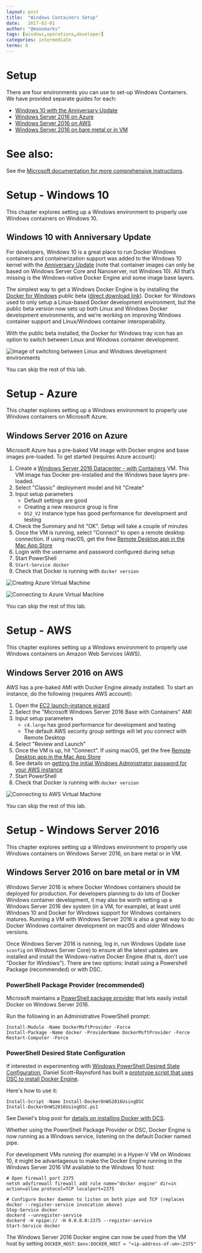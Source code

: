 ```yaml
---
layout: post
title:  "Windows Containers Setup"
date:   2017-02-01
author: "@manomarks"
tags: [windows,operations,developer]
categories: intermediate
terms: 0
---
```


# Setup

There are four environments you can use to set-up Windows Containers. We have provided separate guides for each:

+ [Windows 10 with the Anniversary Update](#win10)
+ [Windows Server 2016 on Azure](#azure)
+ [Windows Server 2016 on AWS](#aws)
+ [Windows Server 2016 on bare metal or in VM](#vm)

# See also:
See the [Microsoft documentation for more comprehensive instructions](https://msdn.microsoft.com/virtualization/windowscontainers/containers_welcome "Microsoft documentation").

# <a name="win10"></a>Setup - Windows 10

This chapter explores setting up a Windows environment to properly use Windows containers on Windows 10.

## Windows 10 with Anniversary Update

For developers, Windows 10 is a great place to run Docker Windows containers and containerization support was added to the Windows 10 kernel with the [Anniversary Update](https://blogs.windows.com/windowsexperience/2016/08/02/how-to-get-the-windows-10-anniversary-update/) (note that container images can only be based on Windows Server Core and Nanoserver, not Windows 10). All that’s missing is the Windows-native Docker Engine and some image base layers.

The simplest way to get a Windows Docker Engine is by installing the [Docker for Windows](https://docs.docker.com/docker-for-windows/ "Docker for Windows") public beta ([direct download link](https://download.docker.com/win/beta/InstallDocker.msi)). Docker for Windows used to only setup a Linux-based Docker development environment, but the public beta version now sets up both Linux and Windows Docker development environments, and we’re working on improving Windows container support and Linux/Windows container interoperability.

With the public beta installed, the Docker for Windows tray icon has an option to switch between Linux and Windows container development.

![Image of switching between Linux and Windows development environments](/images/docker-for-windows-switch.gif "Image of switching between Linux and Windows development environments")

You can skip the rest of this lab.

# <a name="azure"></a>Setup - Azure

This chapter explores setting up a Windows environment to properly use Windows containers on Microsoft Azure.


## Windows Server 2016 on Azure

Microsoft Azure has a pre-baked VM image with Docker engine and base images pre-loaded. To get started (requires Azure account):

 1. Create a [Windows Server 2016 Datacenter - with Containers](https://azure.microsoft.com/en-us/marketplace/partners/microsoft/windowsserver2016datacenterwithcontainers/) VM. This VM image has Docker pre-installed and the Windows base layers pre-loaded.
 2. Select "Classic" deployment model and hit "Create"
 3. Input setup parameters
    - Default settings are good
    - Creating a new resource group is fine
    - `DS2_V2` instance type has good performance for development and testing
 4. Check the Summary and hit "OK". Setup will take a couple of minutes
 5. Once the VM is running, select "Connect" to open a remote desktop connection. If using macOS, get the free [Remote Desktop app in the Mac App Store](https://itunes.apple.com/us/app/microsoft-remote-desktop/id715768417?mt=12)
 6. Login with the username and password configured during setup
 7. Start PowerShell
 8. `Start-Service docker`
 9. Check that Docker is running with `docker version`

![Creating Azure Virtual Machine](/images/Azure-ws2016-Create-Virtual-Machine.PNG)

![Connecting to Azure Virtual Machine](/images/Azure-ws2016-Connect.PNG)

You can skip the rest of this lab.

# <a name="aws"></a>Setup - AWS

This chapter explores setting up a Windows environment to properly use Windows containers on Amazon Web Services (AWS).


## <a name="vm"></a>Windows Server 2016 on AWS

AWS has a pre-baked AMI with Docker Engine already installed. To start an instance, do the following (requires AWS account):

1. Open the [EC2 launch-instance wizard](https://us-west-1.console.aws.amazon.com/ec2/v2/home#LaunchInstanceWizard)
2. Select the "Microsoft Windows Server 2016 Base with Containers" AMI
3. Input setup parameters
    - `c4.large` has good performance for development and testing
    - The default AWS security group settings will let you connect with Remote Desktop
4. Select "Review and Launch"
5. Once the VM is up, hit "Connect". If using macOS, get the free [Remote Desktop app in the Mac App Store](https://itunes.apple.com/us/app/microsoft-remote-desktop/id715768417?mt=12)
6. See details on [getting the initial Windows Administrator password for your AWS instance](https://docs.aws.amazon.com/AWSEC2/latest/WindowsGuide/connecting_to_windows_instance.html)
7. Start PowerShell
8. Check that Docker is running with `docker version`

![Connecting to AWS Virtual Machine](/images/aws-connect.PNG)

You can skip the rest of this lab.

# Setup - Windows Server 2016

This chapter explores setting up a Windows environment to properly use Windows containers on Windows Server 2016, on bare metal or in VM.

## Windows Server 2016 on bare metal or in VM

Windows Server 2016 is where Docker Windows containers should be deployed for production. For developers planning to do lots of Docker Windows container development, it may also be worth setting up a Windows Server 2016 dev system (in a VM, for example), at least until Windows 10 and Docker for Windows support for Windows containers matures. Running a VM with Windows Server 2016 is also a great way to do Docker Windows container development on macOS and older Windows versions.

Once Windows Server 2016 is running, log in, run Windows Update (use `sconfig` on Windows Server Core) to ensure all the latest updates are installed and install the Windows-native Docker Engine (that is, don't use "Docker for Windows"). There are two options: Install using a Powershell Package (recommended) or with DSC.

### PowerShell Package Provider (recommended)

Microsoft maintains a [PowerShell package provider](https://www.powershellgallery.com/packages/DockerMsftProvider) that lets easily install Docker on Windows Server 2016.

Run the following in an Administrative PowerShell prompt:

```
Install-Module -Name DockerMsftProvider -Force
Install-Package -Name docker -ProviderName DockerMsftProvider -Force
Restart-Computer -Force
```

### PowerShell Desired State Configuration

If interested in experimenting with [Windows PowerShell Desired State Configuration](https://msdn.microsoft.com/en-us/powershell/dsc/overview), Daniel Scott-Raynsford has built a [prototype script that uses DSC to install Docker Engine](https://www.powershellgallery.com/packages/Install-DockerOnWS2016UsingDSC/1.0.1/DisplayScript). 

Here's how to use it:

```
Install-Script -Name Install-DockerOnWS2016UsingDSC
Install-DockerOnWS2016UsingDSC.ps1
```

See Daniel's blog post for [details on installing Docker with DCS](https://dscottraynsford.wordpress.com/2016/10/15/install-docker-on-windows-server-2016-using-dsc/).

Whether using the PowerShell Package Provider or DSC, Docker Engine is now running as a Windows service, listening on the default Docker named pipe.

For development VMs running (for example) in a Hyper-V VM on Windows 10, it might be advantageous to make the Docker Engine running in the Windows Server 2016 VM available to the Windows 10 host:

    # Open firewall port 2375
    netsh advfirewall firewall add rule name="docker engine" dir=in action=allow protocol=TCP localport=2375
    
    # Configure Docker daemon to listen on both pipe and TCP (replaces docker --register-service invocation above)
    Stop-Service docker
    dockerd --unregister-service
    dockerd -H npipe:// -H 0.0.0.0:2375 --register-service
    Start-Service docker

The Windows Server 2016 Docker engine can now be used from the VM host by setting `DOCKER_HOST`:
`$env:DOCKER_HOST = "<ip-address-of-vm>:2375"`
